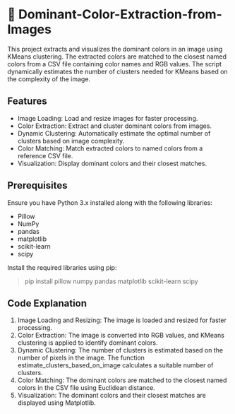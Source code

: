 # 🎨 Dominant-Color-Extraction-from-Images
This project extracts and visualizes the dominant colors in an image using KMeans clustering. The extracted colors are matched to the closest named colors from a CSV file containing color names and RGB values. The script dynamically estimates the number of clusters needed for KMeans based on the complexity of the image.
## Features
- Image Loading: Load and resize images for faster processing.
- Color Extraction: Extract and cluster dominant colors from images.
- Dynamic Clustering: Automatically estimate the optimal number of clusters based on image complexity.
- Color Matching: Match extracted colors to named colors from a reference CSV file.
- Visualization: Display dominant colors and their closest matches.
## Prerequisites
Ensure you have Python 3.x installed along with the following libraries:
- Pillow
- NumPy
- pandas
- matplotlib
- scikit-learn
- scipy

Install the required libraries using pip:
> pip install pillow numpy pandas matplotlib scikit-learn scipy

## Code Explanation
1. Image Loading and Resizing: The image is loaded and resized for faster processing.
2. Color Extraction: The image is converted into RGB values, and KMeans clustering is applied to identify dominant colors.
3. Dynamic Clustering: The number of clusters is estimated based on the number of pixels in the image. The function estimate_clusters_based_on_image calculates a suitable number of clusters.
4. Color Matching: The dominant colors are matched to the closest named colors in the CSV file using Euclidean distance.
5. Visualization: The dominant colors and their closest matches are displayed using Matplotlib.

